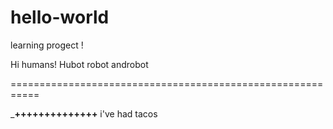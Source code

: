 # hello-world
learning progect !

Hi humans!
Hubot robot androbot

===========================================================

_______++++++++++++++______
i've had tacos
